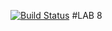 [![Build Status](https://travis-ci.org/andrewJA/lab09.svg?branch=master)](https://travis-ci.org/andrewJA/lab09)
#LAB 8
